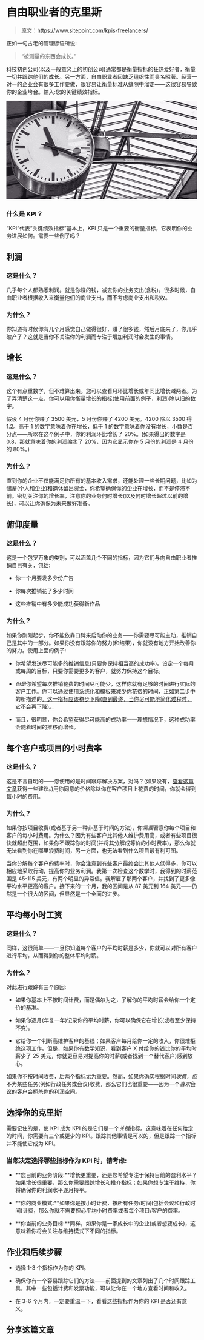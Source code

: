# 自由职业者的克里斯

> 原文：<https://www.sitepoint.com/kpis-freelancers/>

正如一句古老的管理谚语所说:

> “被测量的东西会成长。”

科技初创公司(以及一般意义上的初创公司)通常都是衡量指标的狂热爱好者，衡量一切并跟踪他们的成长。另一方面，自由职业者因缺乏组织性而臭名昭著。经营一对一的企业会有很多工作要做，很容易让衡量标准从缝隙中溜走——这很容易导致你的企业垮台。输入:您的关键绩效指标。

[![A picture of a clock in the rafters of a train station](img/32b107e09d90628ae30a0e960e8b0d5e.png)](http://www.gratisography.com)

### 什么是 KPI？

“KPI”代表“关键绩效指标”基本上，KPI 只是一个重要的衡量指标，它表明你的业务进展如何。需要一些例子吗？

## 利润

### 这是什么？

几乎每个人都熟悉利润。就是你赚的钱，减去你的业务支出(含税)。很多时候，自由职业者根据收入来衡量他们的商业支出，而不考虑商业支出和税收。

### 为什么？

你知道有时候你有几个月感觉自己做得很好，赚了很多钱，然后月底来了，你几乎破产了？这就是当你不关注你的利润而专注于增加利润时会发生的事情。

## 增长

### 这是什么？

这个有点重数学，但不难算出来。您可以查看月环比增长或年同比增长*或*两者。为了弄清楚这一点，你可以用你衡量增长的指标(使用前面的例子，利润)除以旧的数字。

假设 4 月份你赚了 3500 美元，5 月份你赚了 4200 美元。4200 除以 3500 得 1.2。高于 1 的数字意味着你在增长，低于 1 的数字意味着你没有增长，小数是百分点——所以在这个例子中，你的利润环比增长了 20%。(如果得出的数字是 0.8，那就意味着你的利润缩水了 20%，因为它显示你在 5 月份的利润是 4 月份的 80%。)

### 为什么？

直到你的企业不仅能满足你所有的基本收入需求，还能处理一些长期问题，比如为储蓄(个人和企业)和退休留出资金，你希望确保你的企业在增长，而不是停滞不前。密切关注你的增长率，注意你的业务何时增长(以及何时增长超过以前的增长)，可以让你确保为未来做好准备。

## 俯仰度量

### 这是什么？

这是一个包罗万象的类别，可以涵盖几个不同的指标，因为它们与向自由职业者推销自己有关，包括:

*   你一个月要发多少份广告

*   你每次推销花了多少时间

*   这些推销中有多少能成功获得新作品

### 为什么？

如果你刚刚起步，你不能依靠口碑来启动你的业务——你需要尽可能主动，推销自己是其中的一部分。如果你没有跟踪你的努力(和结果)，你就没有地方开始改善你的努力。使用上面的例子:

*   你希望发送尽可能多的推销信息(只要你保持相当高的成功率)。设定一个每月或每周的目标，只要你需要更多的客户，就努力保持这个目标。

*   *但是*你希望每次推销花费的时间尽可能少，这样你就有足够的时间进行实际的客户工作。你可以通过使用系统化和模板来减少你花费的时间，正如第二步中的所描述的[。这一指标应该稳步下降(直到最终，当你尽可能地简化过程时，它不会再下降)。](https://www.sitepoint.com/5-steps-endless-supply-freelance-jobs/)

*   而且，很明显，你会希望获得尽可能高的成功率——理想情况下，这种成功率会随着时间的推移而增长。

## 每个客户或项目的小时费率

### 这是什么？

这是不言自明的——您使用的是时间跟踪解决方案，对吗？(如果没有，[查看这篇文章](https://www.sitepoint.com/freelancers-bad-time-estimates-killing-profits/)获得一些建议。)用你同意的价格除以你在客户项目上花费的时间，你就会得到每小时的费用。

### 为什么？

如果你按项目收费(或者基于另一种非基于时间的方法)，你*需要*留意你每个项目和客户的每小时费用。为什么？因为有些客户比其他人维护费用高，或者有些项目很快就超出范围，如果你不跟踪你的时间(并将其分解成等价的小时费率)，那么你就无法看到你在哪里浪费时间，另一方面，也无法看到什么项目最有利可图。

当你分解每个客户的费率时，你会注意到有些客户最终会比其他人低得多，你可以相应地采取行动，提高你的业务利润。我第一次检查这个数学时，我得到的时薪范围是 45-115 美元，有两个明显的异常值。我解雇了那两个客户，并找到了更多像平均水平更高的客户。接下来的一个月，我的区间是从 87 美元到 164 美元——仍然是一个很大的区间，但显然是一个全面的进步。

## 平均每小时工资

### 这是什么？

同样，这很简单——一旦你知道每个客户的平均时薪是多少，你就可以对所有客户进行平均，从而得到你的整体平均时薪。

### 为什么？

对此进行跟踪有三个原因:

*   如果你基本上不按时间计费，而是偶尔为之，了解你的平均时薪会给你一个定价的基准。

*   如果你逐月(年复一年)记录你的平均时薪，你可以确保它在增长(或者至少保持不变)。

*   它给你一个判断高维护客户的基线；如果客户每月给你一定的收入，你很难拒绝这项工作。但是，如果你有数学知识，看到客户 X 付给你的钱比你的平均时薪少了 25 美元，你就更容易对提高你的时薪(或者找到一个替代客户)感到放心。

如果你不按时间收费，后两个指标尤为重要。然而，如果你确实根据时间*收费，但*不为某些任务(例如行政任务或会议)收费，那么它们也很重要——因为一个*喜欢*会议的客户会扼杀你的利润空间。

## 选择你的克里斯

需要记住的是，使 KPI 成为 KPI 的是它们是一个*关键*指标。这意味着在任何给定的时间，你需要有三个或更少的 KPI。跟踪其他事情是可以的，但是跟踪一个指标并不能使它成为 KPI。

### 当您决定选择哪些指标作为 KPI 时，请考虑:

*   **您目前的业务阶段:**增长更重要，还是您希望专注于保持目前的盈利水平？如果增长很重要，那么你需要跟踪增长和推介指标；如果你想专注于维持，你将确保你的利润水平逐月持平。

*   **你的商业模式:**如果你是按小时计费，按所有任务/时间(包括会议和行政时间)计费，那么你就不需要担心平均小时费率或者每个项目/客户的费率。

*   **你当前的业务目标:**同样，如果你是一家成长中的企业(或者想要成长)，这意味着你将会关注与维持模式下不同的指标。

## 作业和后续步骤

*   选择 1-3 个指标作为你的 KPI。

*   确保你有一个容易跟踪它们的方法——前面提到的文章列出了几个时间跟踪工具，其中一些包括计费和发票功能，可以让你在一个地方查看时间和收入。

*   在 3-6 个月内，一定要重温一下，看看这些指标作为你的 KPI 是否还有意义。

## 分享这篇文章